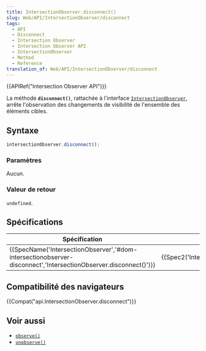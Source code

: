 ```yaml
---
title: IntersectionObserver.disconnect()
slug: Web/API/IntersectionObserver/disconnect
tags:
  - API
  - Disconnect
  - Intersection Observer
  - Intersection Observer API
  - IntersectionObserver
  - Method
  - Reference
translation_of: Web/API/IntersectionObserver/disconnect
---
```

{{APIRef("Intersection Observer API")}}

La méthode **`disconnect()`**, rattachée à l'interface [`IntersectionObserver`](/fr/docs/Web/API/IntersectionObserver), arrête l'observation des changements de visibilité de l'ensemble des éléments cibles.

## Syntaxe

```js
intersectionObserver.disconnect();
```

### Paramètres

Aucun.

### Valeur de retour

`undefined`.

## Spécifications

| Spécification                                                                                                                                        | Statut                                       | Commentaire          |
| ---------------------------------------------------------------------------------------------------------------------------------------------------- | -------------------------------------------- | -------------------- |
| {{SpecName('IntersectionObserver','#dom-intersectionobserver-disconnect','IntersectionObserver.disconnect()')}} | {{Spec2('IntersectionObserver')}} | Définition initiale. |

## Compatibilité des navigateurs

{{Compat("api.IntersectionObserver.disconnect")}}

## Voir aussi

- [`observe()`](/fr/docs/Web/API/IntersectionObserver/observe)
- [`unobserve()`](/fr/docs/Web/API/IntersectionObserver/unobserve)
